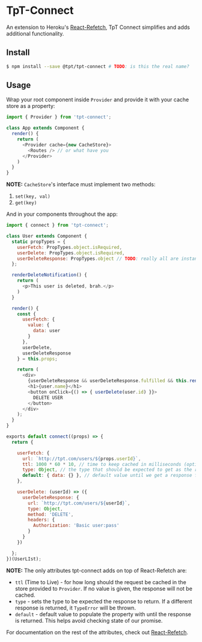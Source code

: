 # TpT-Connect

An extension to Heroku's
[React-Refetch](https://github.com/heroku/react-refetch), TpT Connect
simplifies and adds additional functionality.

## Install

```Bash
$ npm install --save @tpt/tpt-connect # TODO: is this the real name?
```

## Usage

Wrap your root component inside `Provider` and provide it with your cache store
as a property:

```JavaScript
import { Provider } from 'tpt-connect';

class App extends Component {
  render() {
    return (
      <Provider cache={new CacheStore}>
        <Routes /> // or what have you
      </Provider>
    )
  }
}
```

**NOTE:** `CacheStore`'s interface must implement two methods:

1. `set(key, val)`
2. `get(key)`

And in your components throughout the app:

```JavaScript
import { connect } from 'tpt-connect';

class User extends Component {
  static propTypes = {
    userFetch: PropTypes.object.isRequired,
    userDelete: PropTypes.object.isRequired,
    userDeleteResponse: PropTypes.object // TODO: really all are instances of PromiseState
  };

  renderDeleteNotification() {
    return (
      <p>This user is deleted, brah.</p>
    )
  }

  render() {
    const {
      userFetch: {
        value: {
          data: user
        }
      },
      userDelete,
      userDeleteResponse
    } = this.props;

    return (
      <div>
        {userDeleteResponse && userDeleteResponse.fulfilled && this.renderDeleteNotification()}
        <h1>{user.name}</h1>
        <button onClick={() => { userDelete(user.id) }}>
          DELETE USER
        </button>
      </div>
    );
  }
}

exports default connect((props) => {
  return {

    userFetch: {
      url: `http://tpt.com/users/${props.userId}`,
      ttl: 1000 * 60 * 10, // time to keep cached in milliseconds (optional)
      type: Object, // the type that should be expected to get as the response (optional)
      default: { data: {} }, // default value until we get a response from the server (optional)
    },

    userDelete: (userId) => ({
      userDeleteResponse: {
        url: `http://tpt.com/users/${userId}`,
        type: Object,
        method: 'DELETE',
        headers: {
          Authorization: 'Basic user:pass'
        }
      }
    })

  };
})(UserLIst);
```

**NOTE:** The only attributes tpt-connect adds on top of React-Refetch are:

- `ttl` (Time to Live) - for how long should the request be cached in the store
  provided to `Provider`. If no value is given, the response will not be cached.
- `type` - sets the type to be expected the response to return. If a different
  response is returned, it `TypeError` will be thrown.
- `default` - default value to populate the property with until the response is
  returned. This helps avoid checking state of our promise.

For documentation on the rest of the attributes, check out
[React-Refetch](https://github.com/heroku/react-refetch).


